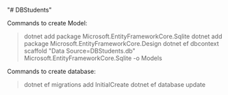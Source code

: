 "# DBStudents" 

Commands to create Model:
>dotnet add package Microsoft.EntityFrameworkCore.Sqlite
>dotnet add package Microsoft.EntityFrameworkCore.Design
>dotnet ef dbcontext scaffold "Data Source=DBStudents.db" Microsoft.EntityFrameworkCore.Sqlite -o Models

Commands to create database:
>dotnet ef migrations add InitialCreate
>dotnet ef database update